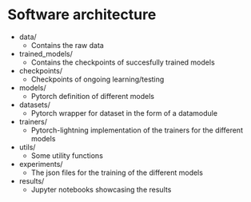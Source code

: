 # Software architecture

- data/ 
  - Contains the raw data
- trained_models/
  - Contains the checkpoints of succesfully trained models
- checkpoints/
  - Checkpoints of ongoing learning/testing
- models/
  - Pytorch definition of different models
- datasets/
  - Pytorch wrapper for dataset in the form of a datamodule
- trainers/
  - Pytorch-lightning implementation of the trainers for the different models
- utils/
  - Some utility functions
- experiments/
  - The json files for the training of the different models
- results/
  - Jupyter notebooks showcasing the results